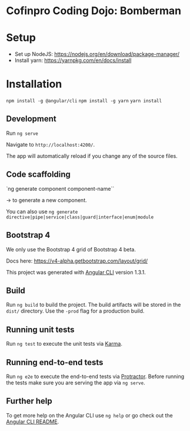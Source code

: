 # Cofinpro Coding Dojo: Bomberman

# Setup

* Set up NodeJS: https://nodejs.org/en/download/package-manager/
* Install yarn: https://yarnpkg.com/en/docs/install

# Installation

`npm install -g @angular/cli`
`npm install -g yarn`
`yarn install`

## Development

Run
`ng serve`

Navigate to `http://localhost:4200/`.

The app will automatically reload if you change any of the source files.

## Code scaffolding

`ng generate component component-name``

-> to generate a new component.

You can also use ```ng generate directive|pipe|service|class|guard|interface|enum|module```

## Bootstrap 4

We only use the Bootstrap 4 grid of Bootstrap 4 beta.

Docs here:
https://v4-alpha.getbootstrap.com/layout/grid/

This project was generated with [Angular CLI](https://github.com/angular/angular-cli) version 1.3.1.

## Build

Run `ng build` to build the project. The build artifacts will be stored in the `dist/` directory. Use the `-prod` flag for a production build.

## Running unit tests

Run `ng test` to execute the unit tests via [Karma](https://karma-runner.github.io).

## Running end-to-end tests

Run `ng e2e` to execute the end-to-end tests via [Protractor](http://www.protractortest.org/).
Before running the tests make sure you are serving the app via `ng serve`.

## Further help

To get more help on the Angular CLI use `ng help` or go check out the [Angular CLI README](https://github.com/angular/angular-cli/blob/master/README.md).
